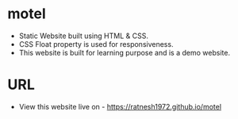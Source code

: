 # motel

- Static Website built using HTML & CSS.
- CSS Float property is used for responsiveness.
- This website is built for learning purpose and is a demo website.

# URL

- View this website live on - https://ratnesh1972.github.io/motel
